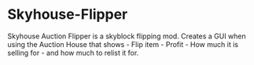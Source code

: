 # Skyhouse-Flipper
Skyhouse Auction Flipper is a skyblock flipping mod. Creates a GUI when using the Auction House that shows - Flip item - Profit - How much it is selling for - and how much to relist it for. 
